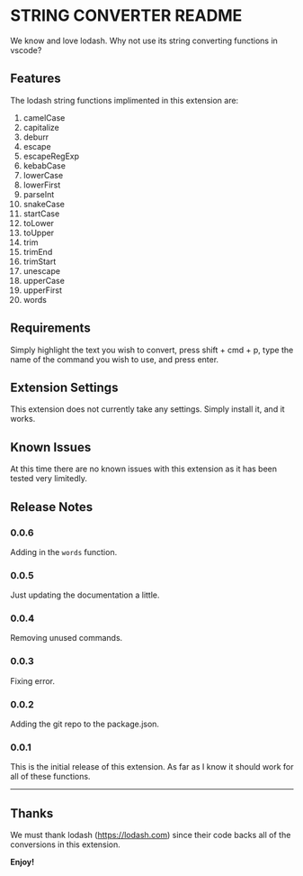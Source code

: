# STRING CONVERTER README

We know and love lodash. Why not use its string converting functions in vscode?

## Features

The lodash string functions implimented in this extension are:
1. camelCase
2. capitalize
3. deburr
4. escape
5. escapeRegExp
6. kebabCase
7. lowerCase
8. lowerFirst
9. parseInt
10. snakeCase
11. startCase
12. toLower
13. toUpper
14. trim
15. trimEnd
16. trimStart
17. unescape
18. upperCase
19. upperFirst
20. words

## Requirements

Simply highlight the text you wish to convert, press shift + cmd + p, type the name of the command you wish to use, and press enter.

## Extension Settings

This extension does not currently take any settings. Simply install it, and it works.

## Known Issues

At this time there are no known issues with this extension as it has been tested very limitedly.

## Release Notes

### 0.0.6

Adding in the `words` function.

### 0.0.5

Just updating the documentation a little.

### 0.0.4

Removing unused commands.

### 0.0.3

Fixing error.

### 0.0.2

Adding the git repo to the package.json.

### 0.0.1

This is the initial release of this extension. As far as I know it should work for all of these functions.

-----------------------------------------------------------------------------------------------------------

## Thanks

We must thank lodash (https://lodash.com) since their code backs all of the conversions in this extension.

**Enjoy!**
